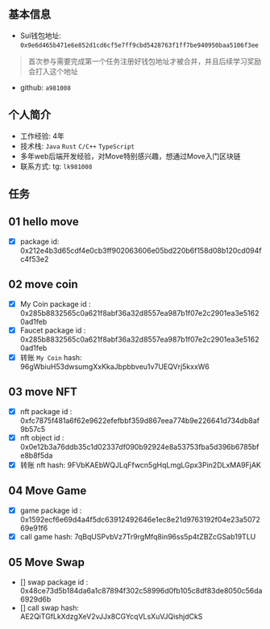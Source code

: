 ## 基本信息
- Sui钱包地址: `0x9e6d465b471e6e852d1cd6cf5e7ff9cbd5428763f1ff7be940950baa5106f3ee`
> 首次参与需要完成第一个任务注册好钱包地址才被合并，并且后续学习奖励会打入这个地址
- github: `a981008`

## 个人简介
- 工作经验: 4年 
- 技术栈: `Java` `Rust` `C/C++` `TypeScript`
- 多年web后端开发经验，对Move特别感兴趣，想通过Move入门区块链
- 联系方式: tg: `lk981008` 

## 任务

##   01 hello move  
- [x] package id: 0x212e4b3d65cdf4e0cb3ff902063606e05bd220b6f158d08b120cd094fc4f53e2

##   02 move coin
- [x] My Coin package id :  0x285b8832565c0a621f8abf36a32d8557ea987b1f07e2c2901ea3e51620ad1feb
- [x] Faucet package id : 0x285b8832565c0a621f8abf36a32d8557ea987b1f07e2c2901ea3e51620ad1feb
- [x] 转账 `My Coin` hash: 96gWbiuH53dwsumgXxKkaJbpbbveu1v7UEQVrj5kxxW6

##   03 move NFT
- [x] nft package id : 0xfc7875f481a6f62e9622efefbbf359d867eea774b9e226641d734db8af9b57c5
- [x] nft object id : 0x0e12b3a76ddb35c1d02337df090b92924e8a53753fba5d396b6785bfe8b8f5da
- [x] 转账 nft  hash: 9FVbKAEbWQJLqFfwcn5gHqLmgLGpx3Pin2DLxMA9FjAK

##   04 Move Game
- [x] game package id : 0x1592ecf6e69d4a4f5dc63912492646e1ec8e21d9763192f04e23a507269e91f6
- [x] call game hash: 7qBqUSPvbVz7Tr9rgMfq8in96ss5p4tZBZcGSab19TLU

##   05 Move Swap
- [] swap package id : 0x48ce73d5b184da6a1c87894f302c58996d0fb105c8df83de8050c56da6929d6b
- [] call swap hash: AE2QiTGfLkXdzgXeV2vJJx8CGYcqVLsXuVJQishjdCkS

